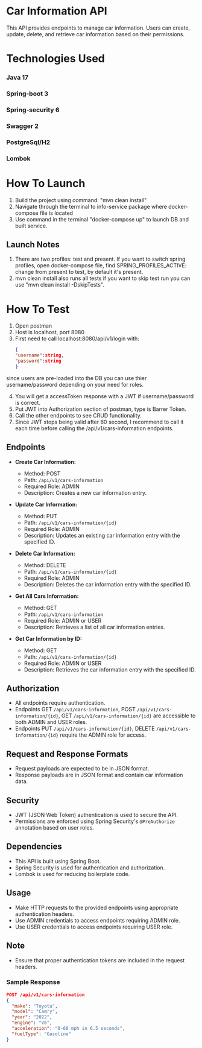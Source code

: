 # Car Information API

This API provides endpoints to manage car information. Users can create, update, delete, and retrieve car information based on their permissions.

# Technologies Used
### Java 17
### Spring-boot 3
### Spring-security 6
### Swagger 2
### PostgreSql/H2
### Lombok

# How To Launch
1. Build the project using command: "mvn clean install"
2. Navigate through the terminal to info-service package where docker-compose file is located
3. Use command in the terminal "docker-compose up" to launch DB and built service.
## Launch Notes
1. There are two profiles: test and present.
   If you want to switch spring profiles, open docker-compose file, find SPRING_PROFILES_ACTIVE: change from present to test, by default it's present.
2. mvn clean install also runs all tests if you want to skip test run you can use "mvn clean install -DskipTests".

# How To Test
1. Open postman
2. Host is localhost, port 8080
3. First need to call localhost:8080/api/v1/login with:
   ```json
   {
   "username":string,
   "password":string
   }
since users are pre-loaded into the DB you can use thier username/password depending on your need for roles.

4. You will get a accessToken response with a JWT if username/password is correct.
5. Put JWT into Authorization section of postman, type is Barrer Token.
6. Call the other endpoints to see CRUD functionality.
7. Since JWT stops being valid after 60 second, I recommend to call it each time before calling the /api/v1/cars-information endpoints.

## Endpoints

- **Create Car Information:**
  - Method: POST
  - Path: `/api/v1/cars-information`
  - Required Role: ADMIN
  - Description: Creates a new car information entry.

- **Update Car Information:**
  - Method: PUT
  - Path: `/api/v1/cars-information/{id}`
  - Required Role: ADMIN
  - Description: Updates an existing car information entry with the specified ID.

- **Delete Car Information:**
  - Method: DELETE
  - Path: `/api/v1/cars-information/{id}`
  - Required Role: ADMIN
  - Description: Deletes the car information entry with the specified ID.

- **Get All Cars Information:**
  - Method: GET
  - Path: `/api/v1/cars-information`
  - Required Role: ADMIN or USER
  - Description: Retrieves a list of all car information entries.

- **Get Car Information by ID:**
  - Method: GET
  - Path: `/api/v1/cars-information/{id}`
  - Required Role: ADMIN or USER
  - Description: Retrieves the car information entry with the specified ID.

## Authorization

- All endpoints require authentication.
- Endpoints GET `/api/v1/cars-information`, POST `/api/v1/cars-information/{id}`, GET `/api/v1/cars-information/{id}` are accessible to both ADMIN and USER roles.
- Endpoints PUT `/api/v1/cars-information/{id}`,  DELETE `/api/v1/cars-information/{id}` require the ADMIN role for access.

## Request and Response Formats

- Request payloads are expected to be in JSON format.
- Response payloads are in JSON format and contain car information data.

## Security

- JWT (JSON Web Token) authentication is used to secure the API.
- Permissions are enforced using Spring Security's `@PreAuthorize` annotation based on user roles.

## Dependencies

- This API is built using Spring Boot.
- Spring Security is used for authentication and authorization.
- Lombok is used for reducing boilerplate code.

## Usage

- Make HTTP requests to the provided endpoints using appropriate authentication headers.
- Use ADMIN credentials to access endpoints requiring ADMIN role.
- Use USER credentials to access endpoints requiring USER role.

## Note

- Ensure that proper authentication tokens are included in the request headers.

### Sample Response

```json
POST /api/v1/cars-information
{
  "make": "Toyota",
  "model": "Camry",
  "year": "2022",
  "engine": "V6",
  "acceleration": "0-60 mph in 6.5 seconds",
  "fuelType": "Gasoline"
}
